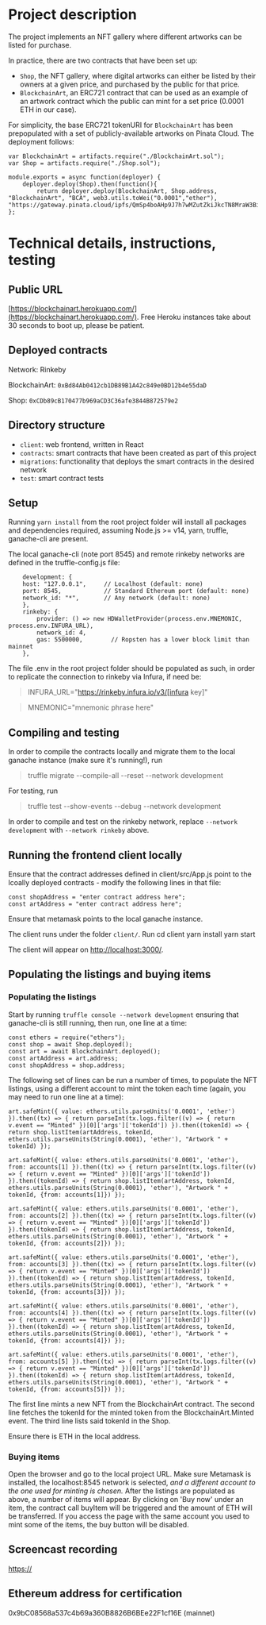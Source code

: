 # Project description

The project implements an NFT gallery where different artworks can be listed for purchase.

In practice, there are two contracts that have been set up:
- `Shop`, the NFT gallery, where digital artworks can either be listed by their owners at a given price, and purchased by the public for that price.
- `BlockchainArt`, an ERC721 contract that can be used as an example of an artwork contract which the public can mint for a set price (0.0001 ETH in our case). 

For simplicity, the base ERC721 tokenURI for `BlockchainArt` has been prepopulated with a set of publicly-available artworks on Pinata Cloud. The deployment follows:

    var BlockchainArt = artifacts.require("./BlockchainArt.sol");
    var Shop = artifacts.require("./Shop.sol");

    module.exports = async function(deployer) {
        deployer.deploy(Shop).then(function(){
            return deployer.deploy(BlockchainArt, Shop.address, "BlockchainArt", "BCA", web3.utils.toWei("0.0001","ether"), "https://gateway.pinata.cloud/ipfs/QmSp4boAHp9J7h7wMZutZkiJkcTN8MraW3BiMUSxoP27cs/")});
    };









# Technical details, instructions, testing

## Public URL
[https://blockchainart.herokuapp.com/](https://blockchainart.herokuapp.com/). Free Heroku instances take about 30 seconds to boot up, please be patient.

## Deployed contracts
Network: Rinkeby

BlockchainArt: `0xBd84Ab0412cb1DB89B1A42c849e0BD12b4e55daD`

Shop: `0xCDb89cB170477b969aCD3C36afe3844B872579e2`

## Directory structure

- `client`: web frontend, written in React
- `contracts`: smart contracts that have been created as part of this project
- `migrations`: functionality that deploys the smart contracts in the desired network
- `test`: smart contract tests

## Setup

Running `yarn install` from the root project folder will install all packages and dependencies required, assuming Node.js >= v14, yarn, truffle, ganache-cli are present. 

The local ganache-cli (note port 8545) and remote rinkeby networks are defined in the truffle-config.js file:

        development: {
        host: "127.0.0.1",     // Localhost (default: none)
        port: 8545,            // Standard Ethereum port (default: none)
        network_id: "*",       // Any network (default: none)
        },
        rinkeby: {
            provider: () => new HDWalletProvider(process.env.MNEMONIC, process.env.INFURA_URL),
            network_id: 4,       
            gas: 5500000,        // Ropsten has a lower block limit than mainnet
        },

The file .env in the root project folder should be populated as such, in order to replicate the connection to rinkeby via Infura, if need be:

> INFURA_URL="https://rinkeby.infura.io/v3/[infura key]"

> MNEMONIC="mnemonic phrase here"


## Compiling and testing

In order to compile the contracts locally and migrate them to the local ganache instance (make sure it's running!), run
> truffle migrate --compile-all --reset --network development

For testing, run
> truffle test --show-events  --debug --network development

In order to compile and test on the rinkeby network, replace `--network development` with `--network rinkeby` above.

## Running the frontend client locally

Ensure that the contract addresses defined in client/src/App.js point to the lcoally deployed contracts - modify the following lines in that file:

    const shopAddress = "enter contract address here";
    const artAddress = "enter contract address here";

Ensure that metamask points to the local ganache instance.

The client runs under the folder `client/`. Run
    cd client
    yarn install
    yarn start

The client will appear on [http://localhost:3000/](http://localhost:3000/).


## Populating the listings and buying items

### Populating the listings

Start by running `truffle console --network development` ensuring that ganache-cli is still running, then run, one line at a time:

    const ethers = require("ethers");
    const shop = await Shop.deployed();
    const art = await BlockchainArt.deployed();
    const artAddress = art.address;
    const shopAddress = shop.address;


The following set of lines can be run a number of times, to populate the NFT listings, using a different account to mint the token each time (again, you may need to run one line at a time):

    art.safeMint({ value: ethers.utils.parseUnits('0.0001', 'ether') }).then((tx) => { return parseInt(tx.logs.filter((v) => { return v.event == "Minted" })[0]['args']['tokenId']) }).then((tokenId) => { return shop.listItem(artAddress, tokenId, ethers.utils.parseUnits(String(0.0001), 'ether'), "Artwork " + tokenId) });

    art.safeMint({ value: ethers.utils.parseUnits('0.0001', 'ether'), from: accounts[1] }).then((tx) => { return parseInt(tx.logs.filter((v) => { return v.event == "Minted" })[0]['args']['tokenId']) }).then((tokenId) => { return shop.listItem(artAddress, tokenId, ethers.utils.parseUnits(String(0.0001), 'ether'), "Artwork " + tokenId, {from: accounts[1]}) });

    art.safeMint({ value: ethers.utils.parseUnits('0.0001', 'ether'), from: accounts[2] }).then((tx) => { return parseInt(tx.logs.filter((v) => { return v.event == "Minted" })[0]['args']['tokenId']) }).then((tokenId) => { return shop.listItem(artAddress, tokenId, ethers.utils.parseUnits(String(0.0001), 'ether'), "Artwork " + tokenId, {from: accounts[2]}) });

    art.safeMint({ value: ethers.utils.parseUnits('0.0001', 'ether'), from: accounts[3] }).then((tx) => { return parseInt(tx.logs.filter((v) => { return v.event == "Minted" })[0]['args']['tokenId']) }).then((tokenId) => { return shop.listItem(artAddress, tokenId, ethers.utils.parseUnits(String(0.0001), 'ether'), "Artwork " + tokenId, {from: accounts[3]}) });

    art.safeMint({ value: ethers.utils.parseUnits('0.0001', 'ether'), from: accounts[4] }).then((tx) => { return parseInt(tx.logs.filter((v) => { return v.event == "Minted" })[0]['args']['tokenId']) }).then((tokenId) => { return shop.listItem(artAddress, tokenId, ethers.utils.parseUnits(String(0.0001), 'ether'), "Artwork " + tokenId, {from: accounts[4]}) });

    art.safeMint({ value: ethers.utils.parseUnits('0.0001', 'ether'), from: accounts[5] }).then((tx) => { return parseInt(tx.logs.filter((v) => { return v.event == "Minted" })[0]['args']['tokenId']) }).then((tokenId) => { return shop.listItem(artAddress, tokenId, ethers.utils.parseUnits(String(0.0001), 'ether'), "Artwork " + tokenId, {from: accounts[5]}) });


The first line mints a new NFT from the BlockchainArt contract. The second line fetches the tokenId for the minted token from the BlockchainArt.Minted event. The third line lists said tokenId in the Shop.

Ensure there is ETH in the local address.

### Buying items

Open the browser and go to the local project URL. Make sure Metamask is installed, the localhost:8545 network is selected, _and a different account to the one used for minting is chosen._ After the listings are populated as above, a number of items will appear. By clicking on 'Buy now' under an item, the contract call buyItem will be triggered and the amount of ETH will be transferred. If you access the page with the same account you used to mint some of the items, the buy button will be disabled.



## Screencast recording
[https://](https://)
## Ethereum address for certification
0x9bC08568a537c4b69a360B8826B6BEe22F1cf16E (mainnet)


